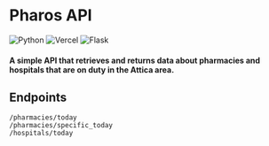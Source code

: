 # Pharos API
![Python](https://img.shields.io/badge/python-3670A0?style=for-the-badge&logo=python&logoColor=ffdd54)
![Vercel](https://img.shields.io/badge/Vercel-000000?style=for-the-badge&logo=vercel&logoColor=white)
![Flask](https://img.shields.io/badge/Flask-000000?style=for-the-badge&logo=flask&logoColor=white)

#### A simple API that retrieves and returns data about pharmacies and hospitals that are on duty in the Attica area.

## Endpoints
```text
/pharmacies/today
/pharmacies/specific_today
/hospitals/today
```